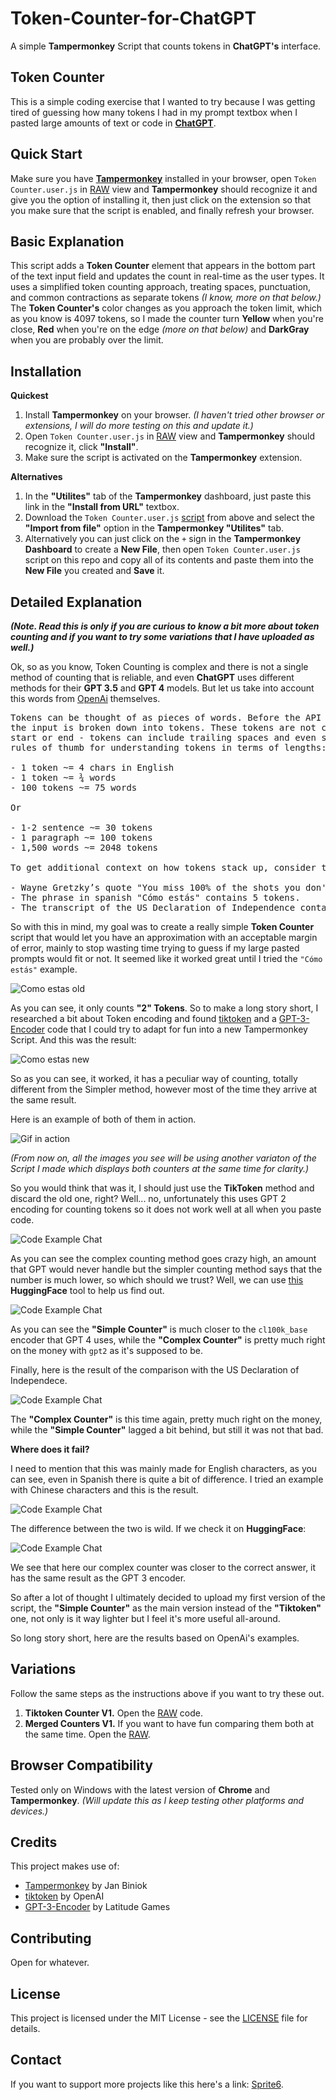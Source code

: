 # Token-Counter-for-ChatGPT
A simple **Tampermonkey** Script that counts tokens in **ChatGPT's** interface.

## Token Counter

This is a simple coding exercise that I wanted to try because I was getting tired of guessing how many tokens I had in my prompt textbox when I pasted large amounts of text or code in **[ChatGPT](https://chat.openai.com/)**. 

## Quick Start

Make sure you have **[Tampermonkey](https://www.tampermonkey.net)** installed in your browser, open `Token Counter.user.js` in [RAW](https://github.com/SpriteSixis/Token-Counter-for-ChatGPT/blob/main/Token%20Counter.user.js) view and **Tampermonkey** should recognize it and give you the option of installing it, then just click on the extension so that you make sure that the script is enabled, and finally refresh your browser. 

## Basic Explanation

This script adds a **Token Counter** element that appears in the bottom part of the text input field and updates the count in real-time as the user types. It uses a simplified token counting approach, treating spaces, punctuation, and common contractions as separate tokens *(I know, more on that below.)* The **Token Counter's** color changes as you approach the token limit, which as you know is 4097 tokens, so I made the counter turn **Yellow** when you're close, **Red** when you're on the edge *(more on that below)* and **DarkGray** when you are probably over the limit.

## Installation

**Quickest**

1) Install **Tampermonkey** on your browser. *(I haven't tried other browser or extensions, I will do more testing on this and update it.)*
2) Open `Token Counter.user.js` in [RAW](https://github.com/SpriteSixis/Token-Counter-for-ChatGPT/blob/main/Token%20Counter.user.js) view and **Tampermonkey** should recognize it, click **"Install"**.
3) Make sure the script is activated on the **Tampermonkey** extension.

**Alternatives**

1) In the **"Utilites"** tab of the **Tampermonkey** dashboard, just paste this link in the **"Install from URL"** textbox.
2) Download the  `Token Counter.user.js` [script](https://github.com/SpriteSixis/Token-Counter-for-ChatGPT/blob/main/Token%20Counter.user.js) from above and select the **"Import from file"** option in the **Tampermonkey "Utilites"** tab.
3) Alternatively you can just click on the `+` sign in the **Tampermonkey Dashboard** to create a **New File**, then open `Token Counter.user.js` script on this repo and copy all of its contents and paste them into the **New File** you created and **Save** it. 

## Detailed Explanation

***(Note. Read this is only if you are curious to know a bit more about token counting and if you want to try some variations that I have uploaded as well.)***

Ok, so as you know, Token Counting is complex and there is not a single method of counting that is reliable, and even **ChatGPT** uses different methods for their **GPT 3.5** and **GPT 4** models. But let us take into account this words from [OpenAi](https://help.openai.com/en/articles/4936856-what-are-tokens-and-how-to-count-them) themselves.

<pre>
Tokens can be thought of as pieces of words. Before the API processes the prompts, 
the input is broken down into tokens. These tokens are not cut up exactly where the words
start or end - tokens can include trailing spaces and even sub-words. Here are some helpful
rules of thumb for understanding tokens in terms of lengths:

- 1 token ~= 4 chars in English
- 1 token ~= ¾ words
- 100 tokens ~= 75 words

Or 

- 1-2 sentence ~= 30 tokens
- 1 paragraph ~= 100 tokens
- 1,500 words ~= 2048 tokens

To get additional context on how tokens stack up, consider this:

- Wayne Gretzky’s quote "You miss 100% of the shots you don't take" contains 11 tokens.
- The phrase in spanish "Cómo estás" contains 5 tokens.
- The transcript of the US Declaration of Independence contains 1,695 tokens.
</pre>

So with this in mind, my goal was to create a really simple **Token Counter** script that would let you have an approximation with an acceptable margin of error, mainly to stop wasting time trying to guess if my large pasted prompts would fit or not. It seemed like it worked great until I tried the `"Cómo estás"` example. 

![Como estas old](./assets/03a.png)

As you can see, it only counts **"2" Tokens**. So to make a long story short, I researched a bit about Token encoding and found [tiktoken](https://github.com/openai/tiktoken/tree/main) and a [GPT-3-Encoder](https://github.com/latitudegames/GPT-3-Encoder) code that I could try to adapt for fun into a new Tampermonkey Script. And this was the result:

![Como estas new](./assets/03c.png)

So as you can see, it worked, it has a peculiar way of counting, totally different from the Simpler method, however most of the time they arrive at the same result. 

Here is an example of both of them in action.

![Gif in action](./assets/11.gif)

*(From now on, all the images you see will be using another variaton of the Script I made which displays both counters at the same time for clarity.)*

So you would think that was it, I should just use the **TikToken** method and discard the old one, right? Well... no, unfortunately this uses GPT 2 encoding for counting tokens so it does not work well at all when you paste code. 

![Code Example Chat](./assets/04.png)

As you can see the complex counting method goes crazy high, an amount that GPT would never handle but the simpler counting method says that the number is much lower, so which should we trust? Well, we can use [this](https://huggingface.co/spaces/JacobLinCool/tiktoken-calculator) **HuggingFace** tool to help us find out. 

![Code Example Chat](./assets/05mod.png)

As you can see the **"Simple Counter"** is much closer to the `cl100k_base` encoder that GPT 4 uses, while the **"Complex Counter"** is pretty much right on the money with `gpt2` as it's supposed to be.

Finally, here is the result of the comparison with the US Declaration of Independece.

![Code Example Chat](./assets/02.png)

The **"Complex Counter"** is this time again, pretty much right on the money, while the **"Simple Counter"** lagged a bit behind, but still it was not that bad. 

**Where does it fail?**

I need to mention that this was mainly made for English characters, as you can see, even in Spanish there is quite a bit of difference. I tried an example with Chinese characters and this is the result.

![Code Example Chat](./assets/08.png)

The difference between the two is wild. If we check it on **HuggingFace**:

![Code Example Chat](./assets/09mod.png)

We see that here our complex counter was closer to the correct answer, it has the same result as the GPT 3 encoder. 

So after a lot of thought I ultimately decided to upload my first version of the script, the **"Simple Counter"** as the main version instead of the **"Tiktoken"** one, not only is it way lighter but I feel it's more useful all-around.




So long story short, here are the results based on OpenAi's examples.


## Variations

Follow the same steps as the instructions above if you want to try these out.

1) **Tiktoken Counter V1.** Open the [RAW](link) code.
2) **Merged Counters V1.** If you want to have fun comparing them both at the same time. Open the [RAW](link).

## Browser Compatibility

Tested only on Windows with the latest version of **Chrome** and **Tampermonkey**. *(Will update this as I keep testing other platforms and devices.)*

## Credits

This project makes use of:

- [Tampermonkey](https://www.tampermonkey.net) by Jan Biniok
- [tiktoken](https://github.com/openai/tiktoken/tree/main) by OpenAI
- [GPT-3-Encoder](https://github.com/latitudegames/GPT-3-Encoder) by Latitude Games

## Contributing

Open for whatever.

## License

This project is licensed under the MIT License - see the [LICENSE](LICENSE) file for details.

## Contact

If you want to support more projects like this here's a link: [Sprite6](https://ko-fi.com/sprite6). 
